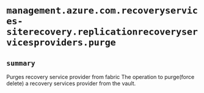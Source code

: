 # `management.azure.com.recoveryservices-siterecovery.replicationrecoveryservicesproviders.purge`

## `summary`
Purges recovery service provider from fabric The operation to purge(force delete) a recovery services provider from the vault.


